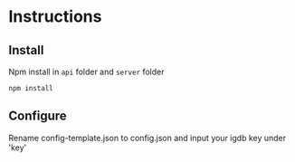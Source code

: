 # Instructions
## Install
Npm install in `api` folder and `server` folder

```
npm install
```

## Configure
Rename config-template.json to config.json and input your igdb key under 'key'